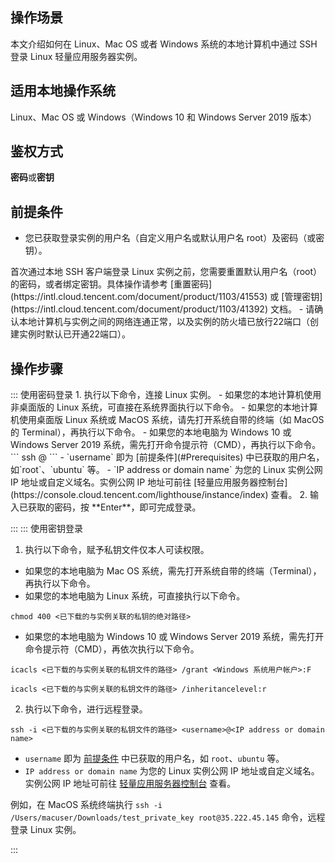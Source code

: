 ## 操作场景
本文介绍如何在 Linux、Mac OS 或者 Windows 系统的本地计算机中通过 SSH 登录 Linux 轻量应用服务器实例。

## 适用本地操作系统
Linux、Mac OS 或 Windows（Windows 10 和 Windows Server 2019 版本）

## 鉴权方式
**密码**或**密钥**

## 前提条件[](id:Prerequisites)
- 您已获取登录实例的用户名（自定义用户名或默认用户名 root）及密码（或密钥）。
<dx-alert infotype="notice" title="">
首次通过本地 SSH 客户端登录 Linux 实例之前，您需要重置默认用户名（root）的密码，或者绑定密钥。具体操作请参考 [重置密码](https://intl.cloud.tencent.com/document/product/1103/41553) 或 [管理密钥](https://intl.cloud.tencent.com/document/product/1103/41392) 文档。
</dx-alert>
- 请确认本地计算机与实例之间的网络连通正常，以及实例的防火墙已放行22端口（创建实例时默认已开通22端口）。


## 操作步骤

<dx-tabs>
::: 使用密码登录
1. 执行以下命令，连接 Linux 实例。
<dx-alert infotype="explain" title="">
- 如果您的本地计算机使用非桌面版的 Linux 系统，可直接在系统界面执行以下命令。
- 如果您的本地计算机使用桌面版 Linux 系统或 MacOS 系统，请先打开系统自带的终端（如 MacOS 的 Terminal），再执行以下命令。
- 如果您的本地电脑为 Windows 10 或 Windows Server 2019 系统，需先打开命令提示符（CMD），再执行以下命令。
</dx-alert>
```
ssh <username>@<IP address or domain name>
```
 - `username` 即为 [前提条件](#Prerequisites) 中已获取的用户名，如`root`、`ubuntu` 等。
 - `IP address or domain name` 为您的 Linux 实例公网 IP 地址或自定义域名。实例公网 IP 地址可前往 [轻量应用服务器控制台](https://console.cloud.tencent.com/lighthouse/instance/index) 查看。
2. 输入已获取的密码，按 **Enter**，即可完成登录。


:::
::: 使用密钥登录
1. 执行以下命令，赋予私钥文件仅本人可读权限。
 - 如果您的本地电脑为 Mac OS 系统，需先打开系统自带的终端（Terminal），再执行以下命令。
 - 如果您的本地电脑为 Linux 系统，可直接执行以下命令。
```
chmod 400 <已下载的与实例关联的私钥的绝对路径>
```
 - 如果您的本地电脑为 Windows 10 或 Windows Server 2019 系统，需先打开命令提示符（CMD），再依次执行以下命令。
```
icacls <已下载的与实例关联的私钥文件的路径> /grant <Windows 系统用户帐户>:F
```
```
icacls <已下载的与实例关联的私钥文件的路径> /inheritancelevel:r
```
2. 执行以下命令，进行远程登录。
```
ssh -i <已下载的与实例关联的私钥文件的路径> <username>@<IP address or domain name>
```
 - `username` 即为 [前提条件](#Prerequisites) 中已获取的用户名，如 `root`、`ubuntu` 等。
 - `IP address or domain name` 为您的 Linux 实例公网 IP 地址或自定义域名。实例公网 IP 地址可前往 [轻量应用服务器控制台](https://console.cloud.tencent.com/lighthouse/instance/index) 查看。

  例如，在 MacOS 系统终端执行 `ssh -i /Users/macuser/Downloads/test_private_key root@35.222.45.145` 命令，远程登录 Linux 实例。

:::
</dx-tabs>

